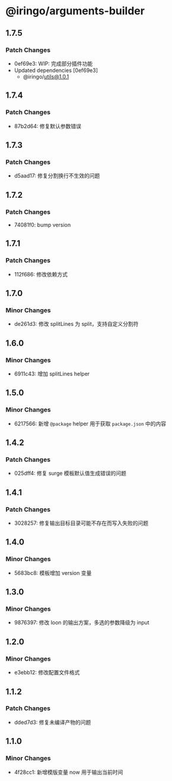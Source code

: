 # @iringo/arguments-builder

## 1.7.5

### Patch Changes

- 0ef69e3: WIP: 完成部分插件功能
- Updated dependencies [0ef69e3]
  - @iringo/utils@1.0.1

## 1.7.4

### Patch Changes

- 87b2d64: 修复默认参数错误

## 1.7.3

### Patch Changes

- d5aad17: 修复分割换行不生效的问题

## 1.7.2

### Patch Changes

- 74081f0: bump version

## 1.7.1

### Patch Changes

- 112f686: 修改依赖方式

## 1.7.0

### Minor Changes

- de261d3: 修改 splitLines 为 split，支持自定义分割符

## 1.6.0

### Minor Changes

- 6911c43: 增加 splitLines helper

## 1.5.0

### Minor Changes

- 6217566: 新增 `@package` helper 用于获取 `package.json` 中的内容

## 1.4.2

### Patch Changes

- 025dff4: 修复 surge 模板默认值生成错误的问题

## 1.4.1

### Patch Changes

- 3028257: 修复输出目标目录可能不存在而写入失败的问题

## 1.4.0

### Minor Changes

- 5683bc8: 模板增加 version 变量

## 1.3.0

### Minor Changes

- 9876397: 修改 loon 的输出方案，多选的参数降级为 input

## 1.2.0

### Minor Changes

- e3ebb12: 修改配置文件格式

## 1.1.2

### Patch Changes

- dded7d3: 修复未编译产物的问题

## 1.1.0

### Minor Changes

- 4f28cc1: 新增模版变量 now 用于输出当前时间
